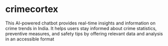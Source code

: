 # crimecortex
This AI-powered chatbot provides real-time insights and information on crime trends in India. It helps users stay informed about crime statistics, preventive measures, and safety tips by offering relevant data and analysis in an accessible format
